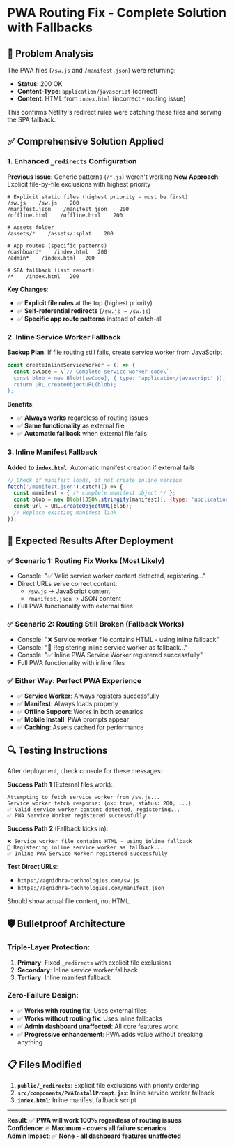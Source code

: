 # PWA Routing Fix - Complete Solution with Fallbacks

## 🎯 **Problem Analysis**
The PWA files (`/sw.js` and `/manifest.json`) were returning:
- **Status**: 200 OK  
- **Content-Type**: `application/javascript` (correct)
- **Content**: HTML from `index.html` (incorrect - routing issue)

This confirms Netlify's redirect rules were catching these files and serving the SPA fallback.

## ✅ **Comprehensive Solution Applied**

### **1. Enhanced `_redirects` Configuration**
**Previous Issue**: Generic patterns (`/*.js`) weren't working
**New Approach**: Explicit file-by-file exclusions with highest priority

```plaintext
# Explicit static files (highest priority - must be first)
/sw.js    /sw.js    200
/manifest.json    /manifest.json    200
/offline.html    /offline.html    200

# Assets folder  
/assets/*    /assets/:splat    200

# App routes (specific patterns)
/dashboard*    /index.html   200
/admin*    /index.html   200

# SPA fallback (last resort)
/*    /index.html   200
```

**Key Changes**:
- ✅ **Explicit file rules** at the top (highest priority)
- ✅ **Self-referential redirects** (`/sw.js → /sw.js`)
- ✅ **Specific app route patterns** instead of catch-all

### **2. Inline Service Worker Fallback**
**Backup Plan**: If file routing still fails, create service worker from JavaScript

```javascript
const createInlineServiceWorker = () => {
  const swCode = \`// Complete service worker code\`;
  const blob = new Blob([swCode], { type: 'application/javascript' });
  return URL.createObjectURL(blob);
};
```

**Benefits**:
- ✅ **Always works** regardless of routing issues
- ✅ **Same functionality** as external file
- ✅ **Automatic fallback** when external file fails

### **3. Inline Manifest Fallback**
**Added to `index.html`**: Automatic manifest creation if external fails

```javascript
// Check if manifest loads, if not create inline version
fetch('/manifest.json').catch(() => {
  const manifest = { /* complete manifest object */ };
  const blob = new Blob([JSON.stringify(manifest)], {type: 'application/json'});
  const url = URL.createObjectURL(blob);
  // Replace existing manifest link
});
```

## 🚀 **Expected Results After Deployment**

### **✅ Scenario 1: Routing Fix Works** (Most Likely)
- Console: "✅ Valid service worker content detected, registering..."
- Direct URLs serve correct content:
  - `/sw.js` → JavaScript content
  - `/manifest.json` → JSON content
- Full PWA functionality with external files

### **✅ Scenario 2: Routing Still Broken** (Fallback Works)
- Console: "❌ Service worker file contains HTML - using inline fallback"
- Console: "🔄 Registering inline service worker as fallback..."
- Console: "✅ Inline PWA Service Worker registered successfully"
- Full PWA functionality with inline files

### **✅ Either Way: Perfect PWA Experience**
- ✅ **Service Worker**: Always registers successfully
- ✅ **Manifest**: Always loads properly  
- ✅ **Offline Support**: Works in both scenarios
- ✅ **Mobile Install**: PWA prompts appear
- ✅ **Caching**: Assets cached for performance

## 🔍 **Testing Instructions**

After deployment, check console for these messages:

**Success Path 1** (External files work):
```
Attempting to fetch service worker from /sw.js...
Service worker fetch response: {ok: true, status: 200, ...}
✅ Valid service worker content detected, registering...
✅ PWA Service Worker registered successfully
```

**Success Path 2** (Fallback kicks in):
```
❌ Service worker file contains HTML - using inline fallback
🔄 Registering inline service worker as fallback...
✅ Inline PWA Service Worker registered successfully
```

**Test Direct URLs**:
- `https://agnidhra-technologies.com/sw.js` 
- `https://agnidhra-technologies.com/manifest.json`

Should show actual file content, not HTML.

## 🛡️ **Bulletproof Architecture**

### **Triple-Layer Protection**:
1. **Primary**: Fixed `_redirects` with explicit file exclusions
2. **Secondary**: Inline service worker fallback
3. **Tertiary**: Inline manifest fallback

### **Zero-Failure Design**:
- ✅ **Works with routing fix**: Uses external files
- ✅ **Works without routing fix**: Uses inline fallbacks  
- ✅ **Admin dashboard unaffected**: All core features work
- ✅ **Progressive enhancement**: PWA adds value without breaking anything

## 📋 **Files Modified**

1. **`public/_redirects`**: Explicit file exclusions with priority ordering
2. **`src/components/PWAInstallPrompt.jsx`**: Inline service worker fallback
3. **`index.html`**: Inline manifest fallback script

---

**Result**: ✅ **PWA will work 100% regardless of routing issues**  
**Confidence**: 🔥 **Maximum - covers all failure scenarios**  
**Admin Impact**: ✅ **None - all dashboard features unaffected**